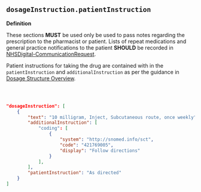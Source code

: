 ## `dosageInstruction.patientInstruction`

<b>Definition</b><br>

These sections **MUST** be used only be used to pass notes regarding the prescription to the pharmacist or patient. Lists of repeat medications and general practice notifications to the patient **SHOULD** be recorded in [NHSDigital-CommunicationRequest](https://simplifier.net/guide/nhsdigital/NHSDigital-CommunicationRequest).

Patient instructions for taking the drug are contained with in the `patientInstruction` and `additionalInstruction` as per the guidance in [Dosage Structure Overview](https://developer.nhs.uk/apis/dose-syntax-implementation/dosage-overview.html).

<br>

```json

"dosageInstruction": [
    {
        "text": "10 milligram, Inject, Subcutaneous route, once weekly",
        "additionalInstruction": [
            "coding": [
                {
                    "system": "http://snomed.info/sct",
                    "code": "421769005",
                    "display": "Follow directions"
                }
            ],
        ],
        "patientInstruction": "As directed"
    }
]

```
 